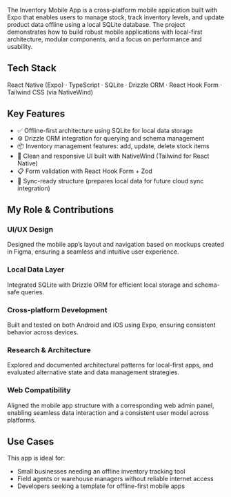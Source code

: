 The Inventory Mobile App is a cross-platform mobile application built with Expo that enables users to manage stock, track inventory levels, and update product data offline using a local SQLite database. The project demonstrates how to build robust mobile applications with local-first architecture, modular components, and a focus on performance and usability. 

## Tech Stack

React Native (Expo) · TypeScript · SQLite · Drizzle ORM · React Hook Form · Tailwind CSS (via NativeWind)

## Key Features

- ✅ Offline-first architecture using SQLite for local data storage
- ⚙️ Drizzle ORM integration for querying and schema management
- 📦 Inventory management features: add, update, delete stock items
- 🎨 Clean and responsive UI built with NativeWind (Tailwind for React Native)
- 📋 Form validation with React Hook Form + Zod
- 🔄 Sync-ready structure (prepares local data for future cloud sync integration)

## My Role & Contributions

### UI/UX Design 

Designed the mobile app’s layout and navigation based on mockups created in Figma, ensuring a seamless and intuitive user experience.

### Local Data Layer

Integrated SQLite with Drizzle ORM for efficient local storage and schema-safe queries.

### Cross-platform Development

Built and tested on both Android and iOS using Expo, ensuring consistent behavior across devices.

### Research & Architecture

Explored and documented architectural patterns for local-first apps, and evaluated alternative state and data management strategies.

### Web Compatibility

Aligned the mobile app structure with a corresponding web admin panel, enabling seamless data interaction and a consistent user model across platforms.

## Use Cases

This app is ideal for:

- Small businesses needing an offline inventory tracking tool
- Field agents or warehouse managers without reliable internet access
- Developers seeking a template for offline-first mobile apps
